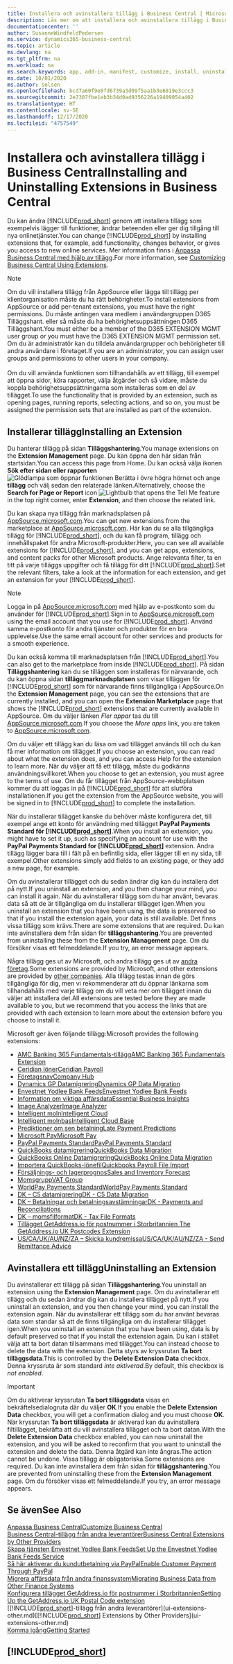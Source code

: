 ```yaml
---
title: Installera och avinstallera tillägg i Business Central | Microsoft Docs
description: Läs mer om att installera och avinstallera tillägg i Business Central.
documentationcenter: ''
author: SusanneWindfeldPedersen
ms.service: dynamics365-business-central
ms.topic: article
ms.devlang: na
ms.tgt_pltfrm: na
ms.workload: na
ms.search.keywords: app, add-in, manifest, customize, install, uninstall
ms.date: 10/01/2020
ms.author: solsen
ms.openlocfilehash: bcd7a60f9e8fd6739a3d09f5aa1b3e6819e3ccc3
ms.sourcegitcommit: 2e7307fbe1eb3b34d0ad9356226a19409054a402
ms.translationtype: HT
ms.contentlocale: sv-SE
ms.lasthandoff: 12/17/2020
ms.locfileid: "4757549"
---
```

# <a name="installing-and-uninstalling-extensions-in-business-central"></a><span data-ttu-id="fb094-103">Installera och avinstallera tillägg i Business Central</span><span class="sxs-lookup"><span data-stu-id="fb094-103">Installing and Uninstalling Extensions in Business Central</span></span>

<span data-ttu-id="fb094-104">Du kan ändra [!INCLUDE[prod_short](includes/prod_short.md)] genom att installera tillägg som exempelvis lägger till funktioner, ändrar beteenden eller ger dig tillgång till nya onlinetjänster.</span><span class="sxs-lookup"><span data-stu-id="fb094-104">You can change [!INCLUDE[prod_short](includes/prod_short.md)] by installing extensions that, for example, add functionality, changes behavior, or gives you access to new online services.</span></span> <span data-ttu-id="fb094-105">Mer information finns i [Anpassa Business Central med hjälp av tillägg](ui-extensions.md).</span><span class="sxs-lookup"><span data-stu-id="fb094-105">For more information, see [Customizing Business Central Using Extensions](ui-extensions.md).</span></span>

> [!NOTE]
> <span data-ttu-id="fb094-106">Om du vill installera tillägg från AppSource eller lägga till tillägg per klientorganisation måste du ha rätt behörigheter.</span><span class="sxs-lookup"><span data-stu-id="fb094-106">To install extensions from AppSource or add per-tenant extensions, you must have the right permissions.</span></span> <span data-ttu-id="fb094-107">Du måste antingen vara medlem i användargruppen D365 Tilläggshant. eller så måste du ha behörighetsuppsättningen D365 Tilläggshant.</span><span class="sxs-lookup"><span data-stu-id="fb094-107">You must either be a member of the D365 EXTENSION MGMT user group or you must have the D365 EXTENSION MGMT permission set.</span></span> <span data-ttu-id="fb094-108">Om du är administratör kan du tilldela användargrupper och behörigheter till andra användare i företaget.</span><span class="sxs-lookup"><span data-stu-id="fb094-108">If you are an administrator, you can assign user groups and permissions to other users in your company.</span></span><br /><br />
<span data-ttu-id="fb094-109">Om du vill använda funktionen som tillhandahålls av ett tillägg, till exempel att öppna sidor, köra rapporter, välja åtgärder och så vidare, måste du koppla behörighetsuppsättningarna som installeras som en del av tillägget.</span><span class="sxs-lookup"><span data-stu-id="fb094-109">To use the functionality that is provided by an extension, such as opening pages, running reports, selecting actions, and so on, you must be assigned the permission sets that are installed as part of the extension.</span></span>

## <a name="installing-an-extension"></a><span data-ttu-id="fb094-110">Installerar tillägg</span><span class="sxs-lookup"><span data-stu-id="fb094-110">Installing an Extension</span></span>

<span data-ttu-id="fb094-111">Du hanterar tillägg på sidan **Tilläggshantering**.</span><span class="sxs-lookup"><span data-stu-id="fb094-111">You manage extensions on the **Extension Management** page.</span></span> <span data-ttu-id="fb094-112">Du kan öppna den här sidan från startsidan.</span><span class="sxs-lookup"><span data-stu-id="fb094-112">You can access this page from Home.</span></span> <span data-ttu-id="fb094-113">Du kan också välja ikonen **Sök efter sidan eller rapporten** ![Glödlampa som öppnar funktionen Berätta](media/ui-search/search_small.png "Berätta vad du vill göra") i övre högra hörnet och ange **tillägg** och välj sedan den relaterade länken.</span><span class="sxs-lookup"><span data-stu-id="fb094-113">Alternatively, choose the **Search for Page or Report** icon ![Lightbulb that opens the Tell Me feature](media/ui-search/search_small.png "Tell me what you want to do") in the top right corner, enter **Extension**, and then choose the related link.</span></span>  

<span data-ttu-id="fb094-114">Du kan skapa nya tillägg från marknadsplatsen på [AppSource.microsoft.com](https://go.microsoft.com/fwlink/?linkid=2081646).</span><span class="sxs-lookup"><span data-stu-id="fb094-114">You can get new extensions from the marketplace at [AppSource.microsoft.com](https://go.microsoft.com/fwlink/?linkid=2081646).</span></span> <span data-ttu-id="fb094-115">Här kan du se alla tillgängliga tillägg för [!INCLUDE[prod_short](includes/prod_short.md)], och du kan få program, tillägg och innehållspaket för andra Microsoft-produkter.</span><span class="sxs-lookup"><span data-stu-id="fb094-115">Here, you can see all available extensions for [!INCLUDE[prod_short](includes/prod_short.md)], and you can get apps, extensions, and content packs for other Microsoft products.</span></span> <span data-ttu-id="fb094-116">Ange relevanta filter, ta en titt på varje tilläggs uppgifter och få tillägg för ditt [!INCLUDE[prod_short](includes/prod_short.md)].</span><span class="sxs-lookup"><span data-stu-id="fb094-116">Set the relevant filters, take a look at the information for each extension, and get an extension for your [!INCLUDE[prod_short](includes/prod_short.md)].</span></span>  

> [!NOTE]  
> <span data-ttu-id="fb094-117">Logga in på [AppSource.microsoft.com](https://appsource.microsoft.com/) med hjälp av e-postkonto som du använder för [!INCLUDE[prod_short](includes/prod_short.md)].</span><span class="sxs-lookup"><span data-stu-id="fb094-117">Sign in to [AppSource.microsoft.com](https://appsource.microsoft.com/) using the email account that you use for [!INCLUDE[prod_short](includes/prod_short.md)].</span></span> <span data-ttu-id="fb094-118">Använd samma e-postkonto för andra tjänster och produkter för en bra upplevelse.</span><span class="sxs-lookup"><span data-stu-id="fb094-118">Use the same email account for other services and products for a smooth experience.</span></span>  

<span data-ttu-id="fb094-119">Du kan också komma till marknadsplatsen från [!INCLUDE[prod_short](includes/prod_short.md)].</span><span class="sxs-lookup"><span data-stu-id="fb094-119">You can also get to the marketplace from inside [!INCLUDE[prod_short](includes/prod_short.md)].</span></span> <span data-ttu-id="fb094-120">På sidan **Tilläggshantering** kan du se tilläggen som installeras för närvarande, och du kan öppna sidan **tilläggmarknadsplatsen** som visar tilläggen för [!INCLUDE[prod_short](includes/prod_short.md)] som för närvarande finns tillgängliga i AppSource.</span><span class="sxs-lookup"><span data-stu-id="fb094-120">On the **Extension Management** page, you can see the extensions that are currently installed, and you can open the **Extension Marketplace** page that shows the [!INCLUDE[prod_short](includes/prod_short.md)] extensions that are currently available in AppSource.</span></span> <span data-ttu-id="fb094-121">Om du väljer länken *Fler appar* tas du till [AppSource.microsoft.com](https://go.microsoft.com/fwlink/?linkid=2081646).</span><span class="sxs-lookup"><span data-stu-id="fb094-121">If you choose the *More apps* link, you are taken to [AppSource.microsoft.com](https://go.microsoft.com/fwlink/?linkid=2081646).</span></span>  

<span data-ttu-id="fb094-122">Om du väljer ett tillägg kan du läsa om vad tillägget används till och du kan få mer information om tillägget.</span><span class="sxs-lookup"><span data-stu-id="fb094-122">If you choose an extension, you can read about what the extension does, and you can access Help for the extension to learn more.</span></span> <span data-ttu-id="fb094-123">När du väljer att få ett tillägg, måste du godkänna användningsvillkoret.</span><span class="sxs-lookup"><span data-stu-id="fb094-123">When you choose to get an extension, you must agree to the terms of use.</span></span> <span data-ttu-id="fb094-124">Om du får tillägget från AppSource-webbplatsen kommer du att loggas in på [!INCLUDE[prod_short](includes/prod_short.md)] för att slutföra installationen.</span><span class="sxs-lookup"><span data-stu-id="fb094-124">If you get the extension from the AppSource website, you will be signed in to [!INCLUDE[prod_short](includes/prod_short.md)] to complete the installation.</span></span>  

<span data-ttu-id="fb094-125">När du installerar tillägget kanske du behöver måste konfigurera det, till exempel ange ett konto för användning med tillägget **PayPal Payments Standard för [!INCLUDE[prod_short](includes/prod_short.md)]**.</span><span class="sxs-lookup"><span data-stu-id="fb094-125">When you install an extension, you might have to set it up, such as specifying an account for use with the **PayPal Payments Standard for [!INCLUDE[prod_short](includes/prod_short.md)]** extension.</span></span>
<span data-ttu-id="fb094-126">Andra tillägg lägger bara till i fält på en befintlig sida, eller lägger till en ny sida, till exempel.</span><span class="sxs-lookup"><span data-stu-id="fb094-126">Other extensions simply add fields to an existing page, or they add a new page, for example.</span></span>

<span data-ttu-id="fb094-127">Om du avinstallerar tillägget och du sedan ändrar dig kan du installera det på nytt.</span><span class="sxs-lookup"><span data-stu-id="fb094-127">If you uninstall an extension, and you then change your mind, you can install it again.</span></span> <span data-ttu-id="fb094-128">När du avinstallerar tillägg som du har använt, bevaras data så att de är tillgängliga om du installerar tillägget igen.</span><span class="sxs-lookup"><span data-stu-id="fb094-128">When you uninstall an extension that you have been using, the data is preserved so that if you install the extension again, your data is still available.</span></span> <span data-ttu-id="fb094-129">Det finns vissa tillägg som krävs.</span><span class="sxs-lookup"><span data-stu-id="fb094-129">There are some extensions that are required.</span></span> <span data-ttu-id="fb094-130">Du kan inte avinstallera dem från sidan för **tilläggshantering**.</span><span class="sxs-lookup"><span data-stu-id="fb094-130">You are prevented from uninstalling these from the **Extension Management** page.</span></span> <span data-ttu-id="fb094-131">Om du försöker visas ett felmeddelande.</span><span class="sxs-lookup"><span data-stu-id="fb094-131">If you try, an error message appears.</span></span>

<span data-ttu-id="fb094-132">Några tillägg ges ut av Microsoft, och andra tillägg ges ut av [andra företag](ui-extensions-other.md).</span><span class="sxs-lookup"><span data-stu-id="fb094-132">Some extensions are provided by Microsoft, and other extensions are provided by [other companies](ui-extensions-other.md).</span></span> <span data-ttu-id="fb094-133">Alla tillägg testas innan de görs tillgängliga för dig, men vi rekommenderar att du öppnar länkarna som tillhandahålls med varje tillägg om du vill veta mer om tillägget innan du väljer att installera det.</span><span class="sxs-lookup"><span data-stu-id="fb094-133">All extensions are tested before they are made available to you, but we recommend that you access the links that are provided with each extension to learn more about the extension before you choose to install it.</span></span>

<span data-ttu-id="fb094-134">Microsoft ger även följande tillägg:</span><span class="sxs-lookup"><span data-stu-id="fb094-134">Microsoft provides the following extensions:</span></span>

* [<span data-ttu-id="fb094-135">AMC Banking 365 Fundamentals-tillägg</span><span class="sxs-lookup"><span data-stu-id="fb094-135">AMC Banking 365 Fundamentals Extension</span></span>](ui-extensions-amc-banking.md)
* [<span data-ttu-id="fb094-136">Ceridian löner</span><span class="sxs-lookup"><span data-stu-id="fb094-136">Ceridian Payroll</span></span>](ui-extensions-ceridian-payroll.md)
* [<span data-ttu-id="fb094-137">Företagsnav</span><span class="sxs-lookup"><span data-stu-id="fb094-137">Company Hub</span></span>](ui-extensions-company-hub.md)  
* [<span data-ttu-id="fb094-138">Dynamics GP Datamigrering</span><span class="sxs-lookup"><span data-stu-id="fb094-138">Dynamics GP Data Migration</span></span>](ui-extensions-dynamicsgp-data-migration.md)
* [<span data-ttu-id="fb094-139">Envestnet Yodlee Bank Feeds</span><span class="sxs-lookup"><span data-stu-id="fb094-139">Envestnet Yodlee Bank Feeds</span></span>](ui-extensions-yodlee-bank-feeds.md)
* [<span data-ttu-id="fb094-140">Information om viktiga affärsdata</span><span class="sxs-lookup"><span data-stu-id="fb094-140">Essential Business Insights</span></span>](ui-extensions-essential-business-insights.md)
* [<span data-ttu-id="fb094-141">Image Analyzer</span><span class="sxs-lookup"><span data-stu-id="fb094-141">Image Analyzer</span></span>](ui-extensions-image-analyzer.md)
* [<span data-ttu-id="fb094-142">Intelligent moln</span><span class="sxs-lookup"><span data-stu-id="fb094-142">Intelligent Cloud</span></span>](ui-extensions-data-replication.md)
* [<span data-ttu-id="fb094-143">Intelligent molnbas</span><span class="sxs-lookup"><span data-stu-id="fb094-143">Intelligent Cloud Base</span></span>](ui-extensions-intelligent-cloud.md)  
* [<span data-ttu-id="fb094-144">Prediktioner om sen betalning</span><span class="sxs-lookup"><span data-stu-id="fb094-144">Late Payment Predictions</span></span>](ui-extensions-late-payment-prediction.md)
* [<span data-ttu-id="fb094-145">Microsoft Pay</span><span class="sxs-lookup"><span data-stu-id="fb094-145">Microsoft Pay</span></span>](ui-extensions-microsoft-pay-payments.md)
* [<span data-ttu-id="fb094-146">PayPal Payments Standard</span><span class="sxs-lookup"><span data-stu-id="fb094-146">PayPal Payments Standard</span></span>](ui-extensions-paypal-payments-standard.md)
* [<span data-ttu-id="fb094-147">QuickBooks datamigrering</span><span class="sxs-lookup"><span data-stu-id="fb094-147">QuickBooks Data Migration</span></span>](ui-extensions-quickbooks-data-migration.md)
* [<span data-ttu-id="fb094-148">QuickBooks Online Datamigrering</span><span class="sxs-lookup"><span data-stu-id="fb094-148">QuickBooks Online Data Migration</span></span>](ui-extensions-quickbooks-online-data-migration.md)
* [<span data-ttu-id="fb094-149">Importera QuickBooks-lönefil</span><span class="sxs-lookup"><span data-stu-id="fb094-149">Quickbooks Payroll File Import</span></span>](ui-extensions-quickbooks-payroll.md)
* [<span data-ttu-id="fb094-150">Försäljnings- och lagerprognos</span><span class="sxs-lookup"><span data-stu-id="fb094-150">Sales and Inventory Forecast</span></span>](ui-extensions-sales-forecast.md)
* [<span data-ttu-id="fb094-151">Momsgrupp</span><span class="sxs-lookup"><span data-stu-id="fb094-151">VAT Group</span></span>](ui-extensions-vat-group.md)
* [<span data-ttu-id="fb094-152">WorldPay Payments Standard</span><span class="sxs-lookup"><span data-stu-id="fb094-152">WorldPay Payments Standard</span></span>](ui-extensions-worldpay-payments-standard.md)
* [<span data-ttu-id="fb094-153">DK – C5 datamigrering</span><span class="sxs-lookup"><span data-stu-id="fb094-153">DK - C5 Data Migration</span></span>](ui-extensions-c5-data-migration.md)
* [<span data-ttu-id="fb094-154">DK – Betalningar och betalningsavstämningar</span><span class="sxs-lookup"><span data-stu-id="fb094-154">DK - Payments and Reconciliations</span></span>](ui-extensions-payments-reconciliation-formats-dk.md)
* [<span data-ttu-id="fb094-155">DK – momsfilformat</span><span class="sxs-lookup"><span data-stu-id="fb094-155">DK - Tax File Formats</span></span>](ui-extensions-tax-file-formats-dk.md)
* [<span data-ttu-id="fb094-156">Tillägget GetAddress.io för postnummer i Storbritannien </span><span class="sxs-lookup"><span data-stu-id="fb094-156">The GetAddress.io UK Postcodes Extension</span></span>](LocalFunctionality/UnitedKingdom/ui-extensions-getaddressio.md)  
* [<span data-ttu-id="fb094-157">US/CA/UK/AU/NZ/ZA – Skicka kundremissa</span><span class="sxs-lookup"><span data-stu-id="fb094-157">US/CA/UK/AU/NZ/ZA - Send Remittance Advice</span></span>](ui-extensions-send-remittance-advice.md)

## <a name="uninstalling-an-extension"></a><span data-ttu-id="fb094-158">Avinstallera ett tillägg</span><span class="sxs-lookup"><span data-stu-id="fb094-158">Uninstalling an Extension</span></span>

<span data-ttu-id="fb094-159">Du avinstallerar ett tillägg på sidan **Tilläggshantering**.</span><span class="sxs-lookup"><span data-stu-id="fb094-159">You uninstall an extension using the **Extension Management** page.</span></span> <span data-ttu-id="fb094-160">Om du avinstallerar ett tillägg och du sedan ändrar dig kan du installera tillägget på nytt.</span><span class="sxs-lookup"><span data-stu-id="fb094-160">If you uninstall an extension, and you then change your mind, you can install the extension again.</span></span> <span data-ttu-id="fb094-161">När du avinstallerar ett tillägg som du har använt bevaras data som standar så att de finns tillgängliga om du installerar tillägget igen.</span><span class="sxs-lookup"><span data-stu-id="fb094-161">When you uninstall an extension that you have been using, data is by default preserved so that if you install the extension again.</span></span> <span data-ttu-id="fb094-162">Du kan i stället välja att ta bort datan tillsammans med tillägget.</span><span class="sxs-lookup"><span data-stu-id="fb094-162">You can instead choose to delete the data with the extension.</span></span> <span data-ttu-id="fb094-163">Detta styrs av kryssrutan **Ta bort tilläggsdata**.</span><span class="sxs-lookup"><span data-stu-id="fb094-163">This is controlled by the **Delete Extension Data** checkbox.</span></span> <span data-ttu-id="fb094-164">Denna kryssruta är som standard *inte aktiverad*.</span><span class="sxs-lookup"><span data-stu-id="fb094-164">By default, this checkbox is *not enabled*.</span></span>

> [!IMPORTANT]  
> <span data-ttu-id="fb094-165">Om du aktiverar kryssrutan **Ta bort tilläggsdata** visas en bekräftelsedialogruta där du väljer **OK**.</span><span class="sxs-lookup"><span data-stu-id="fb094-165">If you enable the **Delete Extension Data** checkbox, you will get a confirmation dialog and you must choose **OK**.</span></span> <span data-ttu-id="fb094-166">När kryssrutan **Ta bort tilläggsdata** är aktiverad kan du avinstallera filtillägget, bekräfta att du vill avinstallera tillägget och ta bort datan.</span><span class="sxs-lookup"><span data-stu-id="fb094-166">With the **Delete Extension Data** checkbox enabled, you can now uninstall the extension, and you will be asked to reconfirm that you want to uninstall the extension and delete the data.</span></span> <span data-ttu-id="fb094-167">Denna åtgärd kan inte ångras.</span><span class="sxs-lookup"><span data-stu-id="fb094-167">The action cannot be undone.</span></span>
<span data-ttu-id="fb094-168">Vissa tillägg är obligatoriska.</span><span class="sxs-lookup"><span data-stu-id="fb094-168">Some extensions are required.</span></span> <span data-ttu-id="fb094-169">Du kan inte avinstallera dem från sidan för **tilläggshantering**.</span><span class="sxs-lookup"><span data-stu-id="fb094-169">You are prevented from uninstalling these from the **Extension Management** page.</span></span> <span data-ttu-id="fb094-170">Om du försöker visas ett felmeddelande.</span><span class="sxs-lookup"><span data-stu-id="fb094-170">If you try, an error message appears.</span></span>  

## <a name="see-also"></a><span data-ttu-id="fb094-171">Se även</span><span class="sxs-lookup"><span data-stu-id="fb094-171">See Also</span></span>

[<span data-ttu-id="fb094-172">Anpassa Business Central</span><span class="sxs-lookup"><span data-stu-id="fb094-172">Customize Business Central</span></span>](ui-customizing-overview.md)  
[<span data-ttu-id="fb094-173">Business Central-tillägg från andra leverantörer</span><span class="sxs-lookup"><span data-stu-id="fb094-173">Business Central Extensions by Other Providers</span></span>](ui-extensions-other.md)  
[<span data-ttu-id="fb094-174">Skapa tjänsten Envestnet Yodlee Bank Feeds</span><span class="sxs-lookup"><span data-stu-id="fb094-174">Set Up the Envestnet Yodlee Bank Feeds Service</span></span>](bank-how-setup-bank-statement-service.md)  
[<span data-ttu-id="fb094-175">Så här aktiverar du kundutbetalning via PayPal</span><span class="sxs-lookup"><span data-stu-id="fb094-175">Enable Customer Payment Through PayPal</span></span>](sales-how-enable-payment-service-extensions.md)  
[<span data-ttu-id="fb094-176">Migrera affärsdata från andra finanssystem</span><span class="sxs-lookup"><span data-stu-id="fb094-176">Migrating Business Data from Other Finance Systems</span></span>](across-import-data-configuration-packages.md)  
[<span data-ttu-id="fb094-177">Konfigurera tillägget GetAddress.io för postnummer i Storbritannien</span><span class="sxs-lookup"><span data-stu-id="fb094-177">Setting Up the GetAddress.io UK Postal Code extension</span></span>](LocalFunctionality/UnitedKingdom/uk-setup-postal-code-service.md)  
<span data-ttu-id="fb094-178">[[!INCLUDE[prod_short](includes/prod_short.md)]-tillägg från andra leverantörer](ui-extensions-other.md)</span><span class="sxs-lookup"><span data-stu-id="fb094-178">[[!INCLUDE[prod_short](includes/prod_short.md)] Extensions by Other Providers](ui-extensions-other.md)</span></span>  
[<span data-ttu-id="fb094-179">Komma igång</span><span class="sxs-lookup"><span data-stu-id="fb094-179">Getting Started</span></span>](product-get-started.md)  

## [!INCLUDE[prod_short](includes/free_trial_md.md)]  
